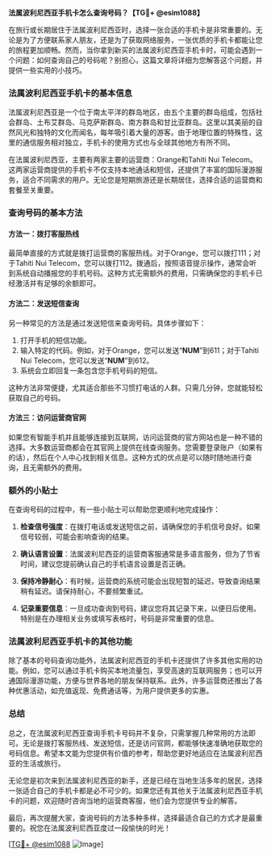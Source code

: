 **法属波利尼西亚手机卡怎么查询号码？【TG💪+ @esim1088】**

在旅行或长期居住于法属波利尼西亚时，选择一张合适的手机卡是非常重要的。无论是为了方便联系家人朋友，还是为了获取网络服务，一张优质的手机卡都能让您的旅程更加顺畅。然而，当你拿到新买的法属波利尼西亚手机卡时，可能会遇到一个问题：如何查询自己的号码呢？别担心，这篇文章将详细为您解答这个问题，并提供一些实用的小技巧。

### 法属波利尼西亚手机卡的基本信息

法属波利尼西亚是一个位于南太平洋的群岛地区，由五个主要的群岛组成，包括社会群岛、土布艾群岛、马克萨斯群岛、南方群岛和甘比亚群岛。这里以其美丽的自然风光和独特的文化而闻名，每年吸引着大量的游客。由于地理位置的特殊性，这里的通信服务相对独立，手机卡的使用方式也与全球其他地方有所不同。

在法属波利尼西亚，主要有两家主要的运营商：Orange和Tahiti Nui Telecom。这两家运营商提供的手机卡不仅支持本地通话和短信，还提供了丰富的国际漫游服务，适合不同需求的用户。无论您是短期旅游还是长期居住，选择合适的运营商和套餐至关重要。

### 查询号码的基本方法

#### 方法一：拨打客服热线
最简单直接的方式就是拨打运营商的客服热线。对于Orange，您可以拨打111；对于Tahiti Nui Telecom，您可以拨打112。拨通后，按照语音提示操作，通常会听到系统自动播报您的手机号码。这种方式无需额外的费用，只需确保您的手机卡已经激活并有足够的余额即可。

#### 方法二：发送短信查询
另一种常见的方法是通过发送短信来查询号码。具体步骤如下：
1. 打开手机的短信功能。
2. 输入特定的代码。例如，对于Orange，您可以发送“**NUM**”到611；对于Tahiti Nui Telecom，您可以发送“**NUM**”到612。
3. 系统会立即回复一条包含您手机号码的短信。

这种方法非常便捷，尤其适合那些不习惯打电话的人群。只需几分钟，您就能轻松获取自己的号码。

#### 方法三：访问运营商官网
如果您有智能手机并且能够连接到互联网，访问运营商的官方网站也是一种不错的选择。大多数运营商都会在其官网上提供在线查询服务。您需要登录账户（如果有的话），然后在个人中心找到相关信息。这种方式的优点是可以随时随地进行查询，且无需额外的费用。

### 额外的小贴士

在查询号码的过程中，有一些小贴士可以帮助您更顺利地完成操作：

1. **检查信号强度**：在拨打电话或发送短信之前，请确保您的手机信号良好。如果信号较弱，可能会影响查询的结果。
   
2. **确认语言设置**：法属波利尼西亚的运营商客服通常是多语言服务，但为了节省时间，建议您提前确认自己的手机语言设置是否正确。

3. **保持冷静耐心**：有时候，运营商的系统可能会出现短暂的延迟，导致查询结果稍有延迟。请保持耐心，不要频繁重试。

4. **记录重要信息**：一旦成功查询到号码，建议您将其记录下来，以便日后使用。特别是在办理相关业务或填写表格时，号码是非常重要的信息。

### 法属波利尼西亚手机卡的其他功能

除了基本的号码查询功能外，法属波利尼西亚的手机卡还提供了许多其他实用的功能。例如，您可以通过手机卡购买本地流量包，享受高速的互联网服务；也可以开通国际漫游功能，方便与世界各地的朋友保持联系。此外，许多运营商还推出了各种优惠活动，如充值返现、免费通话等，为用户提供更多的实惠。

### 总结

总之，在法属波利尼西亚查询手机卡号码并不复杂，只需掌握几种常用的方法即可。无论是拨打客服热线、发送短信，还是访问官网，都能够快速准确地获取您的号码信息。希望本文能为您提供有价值的参考，帮助您更好地适应在法属波利尼西亚的生活或旅行。

无论您是初次来到法属波利尼西亚的新手，还是已经在当地生活多年的居民，选择一张适合自己的手机卡都是必不可少的。如果您还有其他关于法属波利尼西亚手机卡的问题，欢迎随时咨询当地的运营商客服，他们会为您提供专业的解答。

最后，再次提醒大家，查询号码的方法多种多样，选择最适合自己的方式才是最重要的。祝您在法属波利尼西亚度过一段愉快的时光！

[[TG💪+ @esim1088](https://t.me/s/esim1088) ![Image](https://i.postimg.cc/4NQfJmqS/Snipaste-2025-05-13-00-14-12.png)]